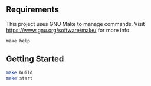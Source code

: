 ## Requirements

This project uses GNU Make to manage commands.
Visit https://www.gnu.org/software/make/ for more info

`make help`

## Getting Started

```bash
make build
make start
```
